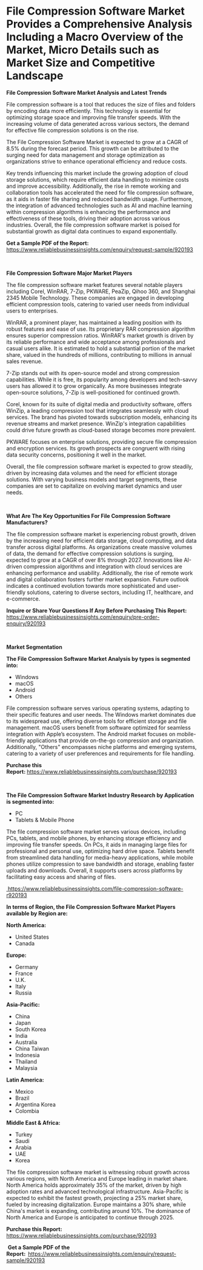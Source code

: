 <p><h1>File Compression Software Market Provides a Comprehensive Analysis Including a Macro Overview of the Market, Micro Details such as Market Size and Competitive Landscape</h1></p><p><strong>File Compression Software Market Analysis and Latest Trends</strong></p>
<p><p>File compression software is a tool that reduces the size of files and folders by encoding data more efficiently. This technology is essential for optimizing storage space and improving file transfer speeds. With the increasing volume of data generated across various sectors, the demand for effective file compression solutions is on the rise.</p><p>The File Compression Software Market is expected to grow at a CAGR of 8.5% during the forecast period. This growth can be attributed to the surging need for data management and storage optimization as organizations strive to enhance operational efficiency and reduce costs. </p><p>Key trends influencing this market include the growing adoption of cloud storage solutions, which require efficient data handling to minimize costs and improve accessibility. Additionally, the rise in remote working and collaboration tools has accelerated the need for file compression software, as it aids in faster file sharing and reduced bandwidth usage. Furthermore, the integration of advanced technologies such as AI and machine learning within compression algorithms is enhancing the performance and effectiveness of these tools, driving their adoption across various industries. Overall, the file compression software market is poised for substantial growth as digital data continues to expand exponentially.</p></p>
<p><strong>Get a Sample PDF of the Report:&nbsp;</strong> <a href="https://www.reliablebusinessinsights.com/enquiry/request-sample/920193?utm_campaign=3097&utm_medium=2&utm_source=Github&utm_content=ia&utm_term=17042025&utm_id=file-compression-software">https://www.reliablebusinessinsights.com/enquiry/request-sample/920193</a></p>
<p>&nbsp;</p>
<p><strong>File Compression Software Major Market Players</strong></p>
<p><p>The file compression software market features several notable players including Corel, WinRAR, 7-Zip, PKWARE, PeaZip, Qihoo 360, and Shanghai 2345 Mobile Technology. These companies are engaged in developing efficient compression tools, catering to varied user needs from individual users to enterprises.</p><p>WinRAR, a prominent player, has maintained a leading position with its robust features and ease of use. Its proprietary RAR compression algorithm ensures superior compression ratios. WinRAR's market growth is driven by its reliable performance and wide acceptance among professionals and casual users alike. It is estimated to hold a substantial portion of the market share, valued in the hundreds of millions, contributing to millions in annual sales revenue.</p><p>7-Zip stands out with its open-source model and strong compression capabilities. While it is free, its popularity among developers and tech-savvy users has allowed it to grow organically. As more businesses integrate open-source solutions, 7-Zip is well-positioned for continued growth.</p><p>Corel, known for its suite of digital media and productivity software, offers WinZip, a leading compression tool that integrates seamlessly with cloud services. The brand has pivoted towards subscription models, enhancing its revenue streams and market presence. WinZip's integration capabilities could drive future growth as cloud-based storage becomes more prevalent.</p><p>PKWARE focuses on enterprise solutions, providing secure file compression and encryption services. Its growth prospects are congruent with rising data security concerns, positioning it well in the market.</p><p>Overall, the file compression software market is expected to grow steadily, driven by increasing data volumes and the need for efficient storage solutions. With varying business models and target segments, these companies are set to capitalize on evolving market dynamics and user needs.</p></p>
<p>&nbsp;</p>
<p><strong>What Are The Key Opportunities For File Compression Software Manufacturers?</strong></p>
<p><p>The file compression software market is experiencing robust growth, driven by the increasing need for efficient data storage, cloud computing, and data transfer across digital platforms. As organizations create massive volumes of data, the demand for effective compression solutions is surging, expected to grow at a CAGR of over 8% through 2027. Innovations like AI-driven compression algorithms and integration with cloud services are enhancing performance and usability. Additionally, the rise of remote work and digital collaboration fosters further market expansion. Future outlook indicates a continued evolution towards more sophisticated and user-friendly solutions, catering to diverse sectors, including IT, healthcare, and e-commerce.</p></p>
<p><strong>Inquire or Share Your Questions If Any Before Purchasing This Report:</strong> <a href="https://www.reliablebusinessinsights.com/enquiry/pre-order-enquiry/920193?utm_campaign=3097&utm_medium=2&utm_source=Github&utm_content=ia&utm_term=17042025&utm_id=file-compression-software">https://www.reliablebusinessinsights.com/enquiry/pre-order-enquiry/920193</a></p>
<p>&nbsp;</p>
<p><strong>Market Segmentation</strong></p>
<p><strong>The File Compression Software Market Analysis by types is segmented into:</strong></p>
<p><ul><li>Windows</li><li>macOS</li><li>Android</li><li>Others</li></ul></p>
<p><p>File compression software serves various operating systems, adapting to their specific features and user needs. The Windows market dominates due to its widespread use, offering diverse tools for efficient storage and file management. macOS users benefit from software optimized for seamless integration with Apple’s ecosystem. The Android market focuses on mobile-friendly applications that provide on-the-go compression and organization. Additionally, "Others" encompasses niche platforms and emerging systems, catering to a variety of user preferences and requirements for file handling.</p></p>
<p><strong>Purchase this Report:&nbsp;</strong><a href="https://www.reliablebusinessinsights.com/purchase/920193?utm_campaign=3097&utm_medium=2&utm_source=Github&utm_content=ia&utm_term=17042025&utm_id=file-compression-software">https://www.reliablebusinessinsights.com/purchase/920193</a></p>
<p>&nbsp;</p>
<p><strong>The File Compression Software Market Industry Research by Application is segmented into:</strong></p>
<p><ul><li>PC</li><li>Tablets & Mobile Phone</li></ul></p>
<p><p>The file compression software market serves various devices, including PCs, tablets, and mobile phones, by enhancing storage efficiency and improving file transfer speeds. On PCs, it aids in managing large files for professional and personal use, optimizing hard drive space. Tablets benefit from streamlined data handling for media-heavy applications, while mobile phones utilize compression to save bandwidth and storage, enabling faster uploads and downloads. Overall, it supports users across platforms by facilitating easy access and sharing of files.</p></p>
<p><a href="https://www.reliablebusinessinsights.com/file-compression-software-r920193?utm_campaign=3097&utm_medium=2&utm_source=Github&utm_content=ia&utm_term=17042025&utm_id=file-compression-software">&nbsp;https://www.reliablebusinessinsights.com/file-compression-software-r920193</a></p>
<p><strong>In terms of Region, the File Compression Software Market Players available by Region are:</strong></p>
<p>
    <p> <strong> North America: </strong>
        <ul>
            <li>United States</li>
            <li>Canada</li>
        </ul>
        </p> 
    <p> <strong> Europe: </strong>
        <ul>
            <li>Germany</li>
            <li>France</li>
            <li>U.K.</li>
            <li>Italy</li>
            <li>Russia</li>
        </ul>
        </p> 
    <p> <strong> Asia-Pacific: </strong>
        <ul>
            <li>China</li>
            <li>Japan</li>
            <li>South Korea</li>
            <li>India</li>
            <li>Australia</li>
            <li>China Taiwan</li>
            <li>Indonesia</li>
            <li>Thailand</li>
            <li>Malaysia</li>
        </ul>
        </p> 
    <p> <strong> Latin America: </strong>
        <ul>
            <li>Mexico</li>
            <li>Brazil</li>
            <li>Argentina Korea</li>
            <li>Colombia</li>
        </ul>
        </p> 
    <p> <strong> Middle East & Africa: </strong>
        <ul>
            <li>Turkey</li>
            <li>Saudi</li>
            <li>Arabia</li>
            <li>UAE</li>
            <li>Korea</li>
        </ul>
    </p>
    </p>
<p><p>The file compression software market is witnessing robust growth across various regions, with North America and Europe leading in market share. North America holds approximately 35% of the market, driven by high adoption rates and advanced technological infrastructure. Asia-Pacific is expected to exhibit the fastest growth, projecting a 25% market share, fueled by increasing digitalization. Europe maintains a 30% share, while China's market is expanding, contributing around 10%. The dominance of North America and Europe is anticipated to continue through 2025.</p></p>
<p><strong>Purchase this Report: </strong><a href="https://www.reliablebusinessinsights.com/purchase/920193?utm_campaign=3097&utm_medium=2&utm_source=Github&utm_content=ia&utm_term=17042025&utm_id=file-compression-software">https://www.reliablebusinessinsights.com/purchase/920193</a></p>
<p>&nbsp;<strong>Get a Sample PDF of the Report:&nbsp;&nbsp;</strong><a href="https://www.reliablebusinessinsights.com/enquiry/request-sample/920193?utm_campaign=3097&utm_medium=2&utm_source=Github&utm_content=ia&utm_term=17042025&utm_id=file-compression-software">https://www.reliablebusinessinsights.com/enquiry/request-sample/920193</a></p>
<p><strong></strong></p>
<p><p></p><p></p><p></p></p>